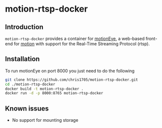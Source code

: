 # motion-rtsp-docker

## Introduction
`motion-rtsp-docker` provides a container for [motionEye](https://github.com/ccrisan/motioneye), a web-based front-end for [motion](http://www.lavrsen.dk/foswiki/bin/view/Motion) with support for the Real-Time Streaming Protocol (rtsp).

## Installation
To run motionEye on port 8000 you just need to do the following

``` bash
git clone https://github.com/chris1705/motion-rtsp-docker.git
cd ./motion-rtsp-docker
docker build -t motion-rtsp-docker .
docker run -d -p 8000:8765 motion-rtsp-docker 

```

## Known issues
* No support for mounting storage
